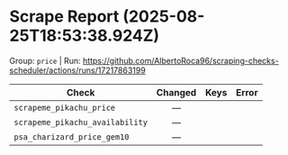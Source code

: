 # Scrape Report (2025-08-25T18:53:38.924Z)

Group: `price`  |  Run: https://github.com/AlbertoRoca96/scraping-checks-scheduler/actions/runs/17217863199

| Check | Changed | Keys | Error |
|---|:---:|:--|:--|
| `scrapeme_pikachu_price` | — |  |  |
| `scrapeme_pikachu_availability` | — |  |  |
| `psa_charizard_price_gem10` | — |  |  |
